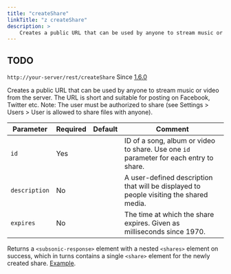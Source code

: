 ```yaml
---
title: "createShare"
linkTitle: "z createShare"
description: >
    Creates a public URL that can be used by anyone to stream music or video from the server.
---
```


## TODO

`http://your-server/rest/createShare` Since [1.6.0](../subsonic-versions)

Creates a public URL that can be used by anyone to stream music or video from the server. The URL is short and suitable for posting on Facebook, Twitter etc. Note: The user must be authorized to share (see Settings > Users > User is allowed to share files with anyone).

| Parameter | Required | Default | Comment |
| --- | --- | --- | --- |
| `id` | Yes |     | ID of a song, album or video to share. Use one `id` parameter for each entry to share. |
| `description` | No  |     | A user-defined description that will be displayed to people visiting the shared media. |
| `expires` | No  |     | The time at which the share expires. Given as milliseconds since 1970. |

Returns a `<subsonic-response>` element with a nested `<shares>` element on success, which in turns contains a single `<share>` element for the newly created share. [Example](http://subsonic.org/pages/inc/api/examples/shares_example_1.xml).
